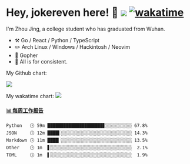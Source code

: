 # Hey, jokereven here! 👋 ![](https://visitor-badge.laobi.icu/badge?page_id=jokereven.readme) [![wakatime](https://wakatime.com/badge/user/eada5769-12fd-41f7-af3d-65254494dce1.svg)](https://wakatime.com/@eada5769-12fd-41f7-af3d-65254494dce1)

I'm Zhou Jing, a college student who has graduated from Wuhan.
-   :hammer_and_pick: Go / React / Python / TypeScript
-   :pencil2: Arch Linux / Windows / Hackintosh / Neovim
-   :seedling: Gopher
-   :thought_balloon: All is for consistent.

My Github chart:

![](https://ghchart.rshah.org/JonnieWayy)

My wakatime chart:
![](https://wakatime.com/share/@jokereven/1679dc82-4bf9-4b63-9203-390d608503de.png)

<!-- waka-box start -->
#### <a href="https://gist.github.com/9f8118785e2d128d746db5f61b0e0a2a" target="_blank">📊 每周工作报告</a>
```text
Python   🕓 59m █████████████████████▋░░░░░░░░░░ 67.8%
JSON     🕓 12m ████▌░░░░░░░░░░░░░░░░░░░░░░░░░░░ 14.3%
Markdown 🕓 11m ████▎░░░░░░░░░░░░░░░░░░░░░░░░░░░ 13.5%
Other    🕓 1m  ▋░░░░░░░░░░░░░░░░░░░░░░░░░░░░░░░  2.1%
TOML     🕓 1m  ▌░░░░░░░░░░░░░░░░░░░░░░░░░░░░░░░  1.9%
```
<!-- Powered by https://github.com/journey-ad/waka-box-go . -->
<!-- waka-box end -->
